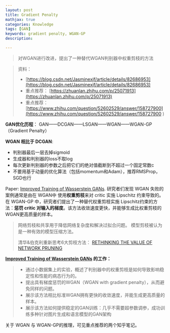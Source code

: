 ```yaml
---
layout: post
title: Gradient Penalty
mathjax: true
categories: Knowledge
tags: [GAN]
keywords: gradient penalty, WGAN-GP
description: 

---
```


>  对WGAN进行改进，提出了一种替代WGAN判别器中权重剪枝的方法 

> 资料：
>
> - [https://blog.csdn.net/Jasminexjf/article/details/82686953](https://blog.csdn.net/Jasminexjf/article/details/82686953)  
> - 重点推荐： [https://zhuanlan.zhihu.com/p/25071913](https://zhuanlan.zhihu.com/p/25071913)
> - 重点推荐： [https://www.zhihu.com/question/52602529/answer/158727900](https://www.zhihu.com/question/52602529/answer/158727900 )

**GAN优化历程**： GAN——DCGAN——LSGAN——WGAN——WGAN-GP（Gradient Penalty） 

**WGAN 相比于 DCGAN**:

- 判别器最后一层去掉sigmoid
- 生成器和判别器的loss不取log
- 每次更新判别器的参数之后把它们的绝对值截断到不超过一个固定常数c
- 不要用基于动量的优化算法（包括momentum和Adam），推荐RMSProp，SGD也行

Paper: [Improved Training of Wasserstein GANs](https://arxiv.org/pdf/1704.00028.pdf). 研究者们发现 WGAN 失败的案例通常是由在 WGAN中 使用**权重剪枝**来对 critic 实施 Lipschitz 约束导致的。在 WGAN-GP 中，研究者们提出了一种替代权重剪枝实施 Lipschitz约束的方法：**惩罚 critic 对输入的梯度**。该方法收敛速度更快，并能够生成比权重剪枝的WGAN更高质量的样本。 

> 网络剪枝和共享用于降低网络复杂度和解决过拟合问题。  模型剪枝被认为是一种有效的模型压缩方法。 
>
> 清华&伯克利重新思考6大剪枝方法：  [RETHINKING THE VALUE OF NETWORK PRUNING](https://arxiv.org/pdf/1810.05270.pdf) 

 **[Improved Training of Wasserstein GANs](https://arxiv.org/pdf/1704.00028.pdf) 的工作：** 

> - 通过小数据集上的实验，概述了判别器中的权重剪枝是如何导致影响稳定性和性能的病态行为的。
> - 提出具有梯度惩罚的WGAN（WGAN with gradient penalty），从而避免同样的问题。
> - 展示该方法相比标准WGAN拥有更快的收敛速度，并能生成更高质量的样本。
> - 展示该方法如何提供稳定的GAN训练：几乎不需要超参数调参，成功训练多种针对图片生成和语言模型的GAN架构

关于 WGAN 与 WGAN-GP的推理，可见重点推荐的两个知乎笔记。